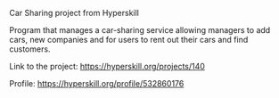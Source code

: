 Car Sharing project from Hyperskill


<p>Program that manages a car-sharing service allowing managers to add cars, new companies and for users to rent out their cars and find customers.</p>

Link to the project: https://hyperskill.org/projects/140

Profile: https://hyperskill.org/profile/532860176
